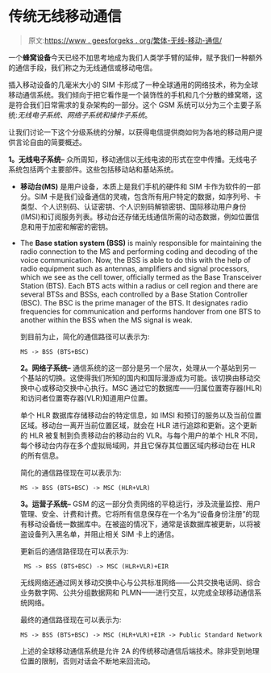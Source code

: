 # 传统无线移动通信

> 原文:[https://www . geesforgeks . org/繁体-无线-移动-通信/](https://www.geeksforgeeks.org/traditional-wireless-mobile-communication/)

一个**蜂窝设备**今天已经不加思考地成为我们人类学手臂的延伸，赋予我们一种额外的通信手段，我们称之为无线通信或移动电信。

插入移动设备的几毫米大小的 SIM 卡形成了一种全球通用的网络技术，称为全球移动通信系统。我们倾向于把它看作是一个装饰性的手机和几个分散的蜂窝塔，这是符合我们日常需求的复杂架构的一部分。这个 GSM 系统可以分为三个主要子系统:*无线电子系统、网络子系统和操作子系统*。

让我们讨论一下这个分级系统的分解，以获得电信提供商如何为各地的移动用户提供言论自由的简要概述。

**1。无线电子系统–**
众所周知，移动通信以无线电波的形式在空中传播。无线电子系统包括两个主要部件。这些包括移动站和基站系统。

*   **移动台(MS)** 是用户设备，本质上是我们手机的硬件和 SIM 卡作为软件的一部分。SIM 卡是我们设备通信的灵魂，包含所有用户特定的数据，如序列号、卡类型、个人识别码、认证密钥、个人识别码解锁密钥、国际移动用户身份(IMSI)和订阅服务列表。移动台还存储无线通信所需的动态数据，例如位置信息和用于加密和解密的密钥。
*   The **Base station system (BSS)** is mainly responsible for maintaining the radio connection to the MS and performing coding and decoding of the voice communication. Now, the BSS is able to do this with the help of radio equipment such as antennas, amplifiers and signal processors, which we see as the cell tower, officially termed as the Base Transceiver Station (BTS). Each BTS acts within a radius or cell region and there are several BTSs and BSSs, each controlled by a Base Station Controller (BSC). The BSC is the prime manager of the BTS. It designates radio frequencies for communication and performs handover from one BTS to another within the BSS when the MS signal is weak.

    到目前为止，简化的通信路径可以表示为:

    ```
    MS -> BSS (BTS+BSC)
    ```

    **2。网络子系统–**
    通信系统的这一部分是另一个层次，处理从一个基站到另一个基站的切换。这使得我们所知的国内和国际漫游成为可能。该切换由移动交换中心或移动交换中心执行。MSC 通过它的数据库——归属位置寄存器(HLR)和访问者位置寄存器(VLR)知道用户位置。

    单个 HLR 数据库存储移动台的特定信息，如 IMSI 和预订的服务以及当前位置区域。移动台一离开当前位置区域，就会在 HLR 进行追踪和更新。这个更新的 HLR 被复制到负责移动台的移动台的 VLR。与每个用户的单个 HLR 不同，每个移动台内存在多个虚拟局域网，并且它保存其位置区域内移动台在 HLR 的所有信息。

    简化的通信路径现在可以表示为:

    ```
    MS -> BSS (BTS+BSC) -> MSC (HLR+VLR)
    ```

    **3。运营子系统–**
    GSM 的这一部分负责网络的平稳运行，涉及流量监控、用户管理、安全、计费和计费。它将所有信息保存在一个名为“设备身份注册”的现有移动设备统一数据库中。在被盗的情况下，通常是该数据库被更新，以将被盗设备列入黑名单，并阻止相关 SIM 卡上的通信。

    更新后的通信路径现在可以表示为:

    ```
     MS -> BSS (BTS+BSC) -> MSC (HLR+VLR)+EIR
    ```

    无线网络还通过网关移动交换中心与公共标准网络——公共交换电话网、综合业务数字网、公共分组数据网和 PLMN——进行交互，以完成全球移动通信系统网络。

    最终的通信路径现在可以表示为:

    ```
    MS -> BSS (BTS+BSC) -> MSC (HLR+VLR)+EIR -> Public Standard Network
    ```

    上述的全球移动通信系统是允许 2A 的传统移动通信后端技术。除非受到地理位置的限制，否则对话会不断地来回流动。